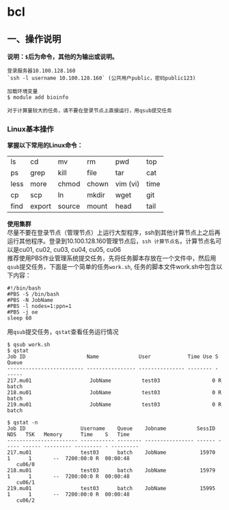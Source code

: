 # bcl

## 一、操作说明    

**说明：`$`后为命令，其他的为输出或说明。**  

```
登录服务器10.100.128.160
`ssh -l username 10.100.128.160` (公共用户public，密码public123)  

加载环境变量
$ module add bioinfo

对于计算量较大的任务，请不要在登录节点上直接运行，用qsub提交任务
```
### Linux基本操作  

**掌握以下常用的Linux命令：**

|  |  |  |  |  |   |   
|  --- | --- | --- | --- | --- | ---  |
|  ls | cd | mv | rm | pwd | top  |
|  ps | grep | kill | file | tar | cat  |
|  less | more | chmod | chown | vim (vi) | time  |
|  cp | scp | ln | mkdir | wget | git  |
|  find | export | source | mount | head | tail  |

**使用集群**  
尽量不要在登录节点（管理节点）上运行大型程序，ssh到其他计算节点上之后再运行其他程序。登录到10.100.128.160管理节点后，`ssh 计算节点名`，计算节点名可以是cu01, cu02, cu03, cu04, cu05, cu06  
推荐使用PBS作业管理系统提交任务，先将任务脚本存放在一个文件中，然后用`qsub`提交任务，下面是一个简单的任务`work.sh`, 任务的脚本文件work.sh中包含以下内容：  

```
#!/bin/bash
#PBS -S /bin/bash
#PBS -N JobName
#PBS -l nodes=1:ppn=1
#PBS -j oe
sleep 60
```

用`qsub`提交任务，`qstat`查看任务运行情况  

```
$ qsub work.sh
$ qstat
Job ID                    Name             User            Time Use S Queue
------------------------- ---------------- --------------- -------- - -----
217.mu01                   JobName          test03                 0 R batch          
218.mu01                   JobName          test03                 0 R batch          
219.mu01                   JobName          test03                 0 R batch    

$ qstat -n
Job ID                  Username    Queue    Jobname          SessID  NDS   TSK   Memory      Time    S   Time
----------------------- ----------- -------- ---------------- ------ ----- ------ --------- --------- - ---------
217.mu01                test03      batch    JobName           15970     1      1       --  7200:00:0 R  00:00:48
   cu06/0
218.mu01                test03      batch    JobName           15979     1      1       --  7200:00:0 R  00:00:48
   cu06/1
219.mu01                test03      batch    JobName           15995     1      1       --  7200:00:0 R  00:00:48
   cu06/2


```
